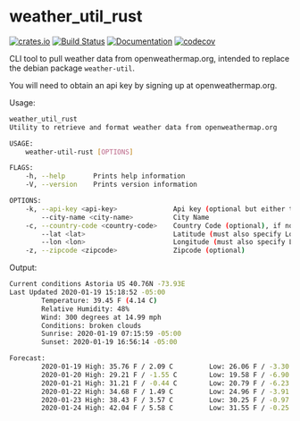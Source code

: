 # weather_util_rust

[![crates.io](https://meritbadge.herokuapp.com/weather_util_rust)](https://crates.io/crates/weather_util_rust)
[![Build Status](https://github.com/ddboline/weather_util_rust/workflows/Rust/badge.svg?branch=master)](https://github.com/ddboline/weather_util_rust/actions?branch=master)
[![Documentation](https://docs.rs/weather_util_rust/badge.svg)](https://docs.rs/weather_util_rust/0.1.3/s3_ext/)
[![codecov](https://codecov.io/gh/ddboline/weather_util_rust/branch/master/graph/badge.svg)](https://codecov.io/gh/ddboline/weather_util_rust)

CLI tool to pull weather data from openweathermap.org, intended to replace the debian package `weather-util`.

You will need to obtain an api key by signing up at openweathermap.org.

Usage:

```bash
weather_util_rust
Utility to retrieve and format weather data from openweathermap.org

USAGE:
    weather-util-rust [OPTIONS]

FLAGS:
    -h, --help       Prints help information
    -V, --version    Prints version information

OPTIONS:
    -k, --api-key <api-key>              Api key (optional but either this or API_KEY environment variable must exist)
        --city-name <city-name>          City Name
    -c, --country-code <country-code>    Country Code (optional), if not specified `us` will be assumed
        --lat <lat>                      Latitude (must also specify Longitude)
        --lon <lon>                      Longitude (must also specify Latitude)
    -z, --zipcode <zipcode>              Zipcode (optional)
```

Output:

```bash
Current conditions Astoria US 40.76N -73.93E
Last Updated 2020-01-19 15:18:52 -05:00
        Temperature: 39.45 F (4.14 C)
        Relative Humidity: 48%
        Wind: 300 degrees at 14.99 mph
        Conditions: broken clouds
        Sunrise: 2020-01-19 07:15:59 -05:00
        Sunset: 2020-01-19 16:56:14 -05:00

Forecast:
        2020-01-19 High: 35.76 F / 2.09 C         Low: 26.06 F / -3.30 C
        2020-01-20 High: 29.21 F / -1.55 C        Low: 19.58 F / -6.90 C
        2020-01-21 High: 31.21 F / -0.44 C        Low: 20.79 F / -6.23 C
        2020-01-22 High: 34.68 F / 1.49 C         Low: 24.96 F / -3.91 C
        2020-01-23 High: 38.43 F / 3.57 C         Low: 30.25 F / -0.97 C
        2020-01-24 High: 42.04 F / 5.58 C         Low: 31.55 F / -0.25 C
```
